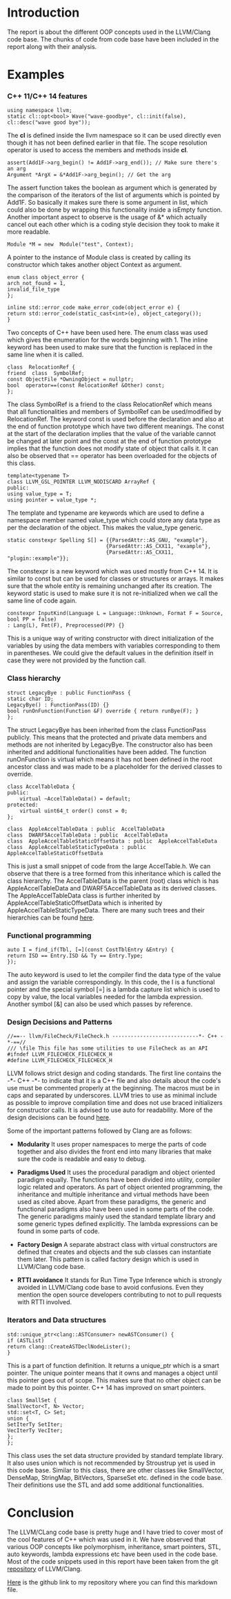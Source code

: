 # Introduction
The report is about the different OOP concepts used in the LLVM/Clang code base. The chunks of code from code base have been included in the report along with their analysis.

# Examples

### C++ 11/C++ 14 features
```
using namespace llvm;		
static cl::opt<bool> Wave("wave-goodbye", cl::init(false),
cl::desc("wave good bye"));
```
The **cl** is defined inside the llvm namespace so it can be used directly even though it has not been defined earlier in that file. The scope resolution operator is used to access the members and methods inside **cl**.
```
assert(Add1F->arg_begin() != Add1F->arg_end()); // Make sure there's an arg
Argument *ArgX = &*Add1F->arg_begin(); // Get the arg
```
The assert function takes the boolean as argument which is generated by the comparison of the iterators of the list of arguments which is pointed by Add1F. So basically it makes sure there is some argument in list, which could also be done by wrapping this functionality inside a isEmpty function. Another important aspect to observe is the usage of &\* which actually cancel out each other which is a coding style decision they took to make it more readable.
```
Module *M = new  Module("test", Context);
```
A pointer to the instance of Module class is created by calling its constructor which takes another object Context as argument. 
```
enum class object_error {
arch_not_found = 1,
invalid_file_type
};

inline std::error_code make_error_code(object_error e) {
return std::error_code(static_cast<int>(e), object_category());
}
```
Two concepts of C++ have been used here. The enum class was used which gives the enumeration for the words beginning with 1. The inline keyword has been used to make sure that the function is replaced in the same line when it is called. 
```
class  RelocationRef {
friend  class  SymbolRef;
const ObjectFile *OwningObject = nullptr;
bool  operator==(const RelocationRef &Other) const;
};
```
The class SymbolRef is a friend to the class RelocationRef which means that all functionalities and members of SymbolRef can be used/modified by RelocationRef. The keyword const is used before the declaration and also at the end of function prototype which have two different meanings. The const at the start of the declaration implies that the value of the variable cannot be changed at later point and the const at the end of function prototype implies that the function does not modify state of object that calls it. It can also be observed that == operator has been overloaded for the objects of this class.
```
template<typename T>
class LLVM_GSL_POINTER LLVM_NODISCARD ArrayRef {
public:
using value_type = T;
using pointer = value_type *;
```
The template and typename are keywords which are used to define a namespace member named value_type which could store any data type as per the declaration of the object. This makes the value_type generic.
```
static constexpr Spelling S[] = {{ParsedAttr::AS_GNU, "example"},
								{ParsedAttr::AS_CXX11, "example"},
								{ParsedAttr::AS_CXX11, "plugin::example"}};
```
The constexpr is a new keyword which was used mostly from C++ 14. It is similar to const but can be used for classes or structures or arrays. It makes sure that the whole entity is remaining unchanged after its creation. The keyword static is used to make sure it is not re-initialized when we call the same line of code again.
```
constexpr InputKind(Language L = Language::Unknown, Format F = Source,
bool PP = false)
: Lang(L), Fmt(F), Preprocessed(PP) {}
```
This is a unique way of writing constructor with direct initialization of the variables by using the data members with variables corresponding to them in parentheses. We could give the default values in the definition itself in case they were not provided by the function call.

### Class hierarchy
```
struct LegacyBye : public FunctionPass {
static char ID;
LegacyBye() : FunctionPass(ID) {}
bool runOnFunction(Function &F) override { return runBye(F); }
};
```
The struct LegacyBye has been inherited from the class FunctionPass publicly. This means that the protected and private data members and methods are not inherited by LegacyBye. The constructor also has been inherited and additional functionalities have been added. The function runOnFunction is virtual which means it has not been defined in the root ancestor class and was made to be a placeholder for the derived classes to override.
```
class AccelTableData {
public:
	virtual ~AccelTableData() = default;
protected:
	virtual uint64_t order() const = 0;
};

class  AppleAccelTableData : public  AccelTableData
class  DWARF5AccelTableData : public  AccelTableData
class  AppleAccelTableStaticOffsetData : public  AppleAccelTableData
class  AppleAccelTableStaticTypeData : public  AppleAccelTableStaticOffsetData
```
This is just a small snippet of code from the large AccelTable.h. We can observe that there is a tree formed from this inheritance which is called the class hierarchy. The AccelTableData is the parent (root) class which is has AppleAccelTableData and DWARF5AccelTableData as its derived classes. The AppleAccelTableData class is further inherited by AppleAccelTableStaticOffsetData which is inherited by AppleAccelTableStaticTypeData. There are many such trees and their hierarchies can be found [here](https://llvm.org/doxygen/hierarchy.html).

### Functional programming
```
auto I = find_if(Tbl, [=](const CostTblEntry &Entry) {
return ISD == Entry.ISD && Ty == Entry.Type;
});
```
The auto keyword is used to let the compiler find the data type of the value and assign the variable correspondingly. In this code, the I is a functional pointer and the special symbol [=] is a lambda capture list which is used to copy by value, the local variables needed for the lambda expression. Another symbol [&] can also be used which passes by reference.

### Design Decisions and Patterns
```
//==-- llvm/FileCheck/FileCheck.h ----------------------------*- C++ -*-==//
/// \file This file has some utilities to use FileCheck as an API
#ifndef LLVM_FILECHECK_FILECHECK_H
#define LLVM_FILECHECK_FILECHECK_H
```
LLVM follows strict design and coding standards. The first line contains the -\*- C++ -\*- to indicate that it is a C++ file and also details about the code's use must be commented properly at the beginning. The macros must be in caps and separated by underscores. LLVM tries to use as minimal include as possible to improve compilation time and does not use braced initializers for constructor calls. It is advised to use auto for readability. More of the design decisions can be found [here](https://llvm.org/docs/CodingStandards.html).

Some of the important patterns followed by Clang are as follows:
- **Modularity**
	It uses proper namespaces to merge the parts of code together and also divides the front end into many libraries that make sure the code is readable and easy to debug. 

- **Paradigms Used**
 It uses the procedural paradigm and object oriented paradigm equally. The functions have been divided into utility, compiler logic related and operators. As part of object oriented programming, the inheritance and multiple inheritance and virtual methods have been used as cited above. Apart from these paradigms, the generic and functional paradigms also have been used in some parts of the code. The generic paradigms mainly used the standard template library and some generic types defined explicitly. The lambda expressions can be found in some parts of code.

-  **Factory Design**
	A separate abstract class with virtual constructors are defined that creates and objects and the sub classes can instantiate them later. This pattern is called factory design which is used in LLVM/Clang code base.

- **RTTI avoidance**
	It stands for Run Time Type Inference which is strongly avoided in LLVM/Clang code base to avoid confusions. Even they mention the open source developers contributing to not to pull requests with RTTI involved.

### Iterators and Data structures
```
std::unique_ptr<clang::ASTConsumer> newASTConsumer() {
if (ASTList)
return clang::CreateASTDeclNodeLister();
}
```
This is a part of function definition. It returns a unique_ptr which is a smart pointer. The unique pointer means that it owns and manages a object until this pointer goes out of scope. This makes sure that no other object can be made to point by this pointer. C++ 14 has improved on smart pointers.
```
class SmallSet {
SmallVector<T, N> Vector;
std::set<T, C> Set;
union {
SetIterTy SetIter;
VecIterTy VecIter;
};
};
```
This class uses the set data structure provided by standard template library. It also uses union which is not recommended by Stroustrup yet is used in this code base. Similar to this class, there are other classes like SmallVector, DenseMap, StringMap, BitVectors, SparseSet etc. defined in the code base. Their definitions use the STL and add some additional functionalities.

# Conclusion
The LLVM/CLang code base is pretty huge and I have tried to cover most of the cool features of C++ which was used in it. We have observed that various OOP concepts like polymorphism, inheritance, smart pointers, STL, auto keywords, lambda expressions etc have been used in the code base. Most of the code snippets used in this report have been taken from the git [repository](https://github.com/llvm/llvm-project/) of LLVM/Clang.

[Here](https://github.com/manojgayala/POPL-2/blob/main/cs19btech11011.md) is the github link to my repository where you can find this markdown file.
